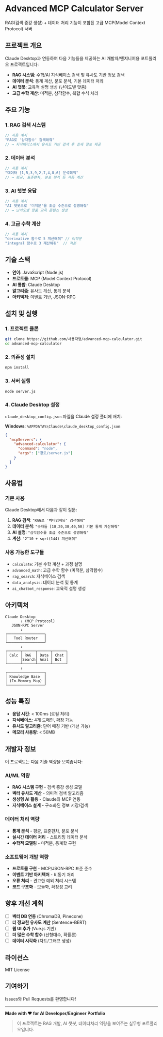 # Advanced MCP Calculator Server

RAG(검색 증강 생성) + 데이터 처리 기능이 포함된 고급 MCP(Model Context Protocol) 서버

## 프로젝트 개요

Claude Desktop과 연동하여 다음 기능들을 제공하는 AI 개발자/엔지니어용 포트폴리오 프로젝트입니다:

- **RAG 시스템**: 수학/AI 지식베이스 검색 및 유사도 기반 정보 검색
- **데이터 분석**: 통계 계산, 분포 분석, 기본 데이터 처리
- **AI 챗봇**: 교육적 설명 생성 (난이도별 맞춤)
- **고급 수학 계산**: 미적분, 삼각함수, 복합 수식 처리

## 주요 기능

### 1. RAG 검색 시스템
```javascript
// 사용 예시
"RAG로 '삼각함수' 검색해줘"
// → 지식베이스에서 유사도 기반 검색 후 상세 정보 제공
```

### 2. 데이터 분석
```javascript
// 사용 예시  
"데이터 [1,5,3,9,2,7,4,8,6] 분석해줘"
// → 평균, 표준편차, 분포 분석 등 자동 계산
```

### 3. AI 챗봇 응답
```javascript
// 사용 예시
"AI 챗봇으로 '미적분'을 초급 수준으로 설명해줘"
// → 난이도별 맞춤 교육 콘텐츠 생성
```

### 4. 고급 수학 계산
```javascript
// 사용 예시
"derivative 함수로 5 계산해줘" // 미적분
"integral 함수로 3 계산해줘"  // 적분
```

## 기술 스택

- **언어**: JavaScript (Node.js)
- **프로토콜**: MCP (Model Context Protocol)
- **AI 통합**: Claude Desktop
- **알고리즘**: 유사도 계산, 통계 분석
- **아키텍처**: 이벤트 기반, JSON-RPC

## 설치 및 실행

### 1. 프로젝트 클론
```bash
git clone https://github.com/사용자명/advanced-mcp-calculator.git
cd advanced-mcp-calculator
```

### 2. 의존성 설치
```bash
npm install
```

### 3. 서버 실행
```bash
node server.js
```

### 4. Claude Desktop 설정
`claude_desktop_config.json` 파일을 Claude 설정 폴더에 배치:

**Windows**: `%APPDATA%\Claude\claude_desktop_config.json`

```json
{
  "mcpServers": {
    "advanced-calculator": {
      "command": "node",
      "args": ["경로/server.js"]
    }
  }
}
```

## 사용법

### 기본 사용
Claude Desktop에서 다음과 같이 질문:

1. **RAG 검색**: `"RAG로 '벡터임베딩' 검색해줘"`
2. **데이터 분석**: `"숫자들 [10,20,30,40,50] 기본 통계 계산해줘"`
3. **AI 설명**: `"삼각함수를 초급 수준으로 설명해줘"`
4. **계산**: `"2^10 + sqrt(144) 계산해줘"`

### 사용 가능한 도구들
- `calculate`: 기본 수학 계산 + 과정 설명
- `advanced_math`: 고급 수학 함수 (미적분, 삼각함수)
- `rag_search`: 지식베이스 검색
- `data_analysis`: 데이터 분석 및 통계
- `ai_chatbot_response`: 교육적 설명 생성

## 아키텍처

```
Claude Desktop
       ↓ (MCP Protocol)
   JSON-RPC Server
       ↓
┌─────────────────┐
│   Tool Router   │
└─────────────────┘
       ↓
┌──────┬──────┬──────┬──────┐
│ Calc │ RAG  │ Data │ Chat │
│      │Search│ Anal │ Bot  │
└──────┴──────┴──────┴──────┘
       ↓
┌─────────────────┐
│ Knowledge Base  │
│ (In-Memory Map) │
└─────────────────┘
```

## 성능 특징

- **응답 시간**: < 100ms (로컬 처리)
- **지식베이스**: 4개 도메인, 확장 가능
- **유사도 알고리즘**: 단어 매칭 기반 (개선 가능)
- **메모리 사용량**: < 50MB

## 개발자 정보

이 프로젝트는 다음 기술 역량을 보여줍니다:

### AI/ML 역량
- **RAG 시스템 구현** - 검색 증강 생성 모델
- **벡터 유사도 계산** - 의미적 검색 알고리즘  
- **생성형 AI 활용** - Claude와 MCP 연동
- **지식베이스 설계** - 구조화된 정보 저장/검색

### 데이터 처리 역량  
- **통계 분석** - 평균, 표준편차, 분포 분석
- **실시간 데이터 처리** - 스트리밍 데이터 분석
- **수학적 모델링** - 미적분, 통계학 구현

### 소프트웨어 개발 역량
- **프로토콜 구현** - MCP/JSON-RPC 표준 준수
- **이벤트 기반 아키텍처** - 비동기 처리
- **오류 처리** - 견고한 예외 처리 시스템
- **코드 구조화** - 모듈화, 확장성 고려

## 향후 개선 계획

- [ ] **벡터 DB 연동** (ChromaDB, Pinecone)
- [ ] **더 정교한 유사도 계산** (Sentence-BERT)
- [ ] **웹 UI 추가** (Vue.js 기반)
- [ ] **더 많은 수학 함수** (선형대수, 확률론)
- [ ] **데이터 시각화** (차트/그래프 생성)

## 라이선스

MIT License

## 기여하기

Issues와 Pull Requests를 환영합니다!

---

**Made with ❤️ for AI Developer/Engineer Portfolio**

> 이 프로젝트는 RAG 개발, AI 챗봇, 데이터처리 역량을 보여주는 실무형 포트폴리오입니다.
